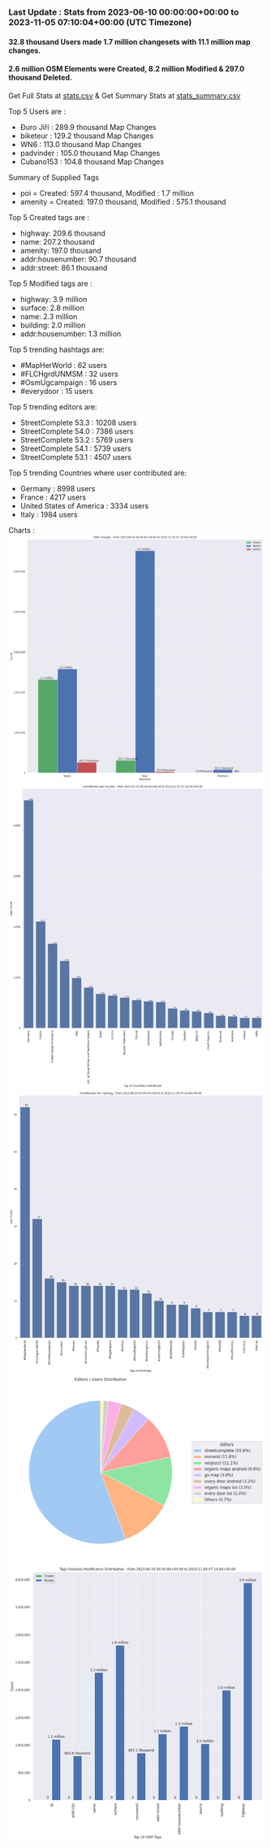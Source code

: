 ### Last Update : Stats from 2023-06-10 00:00:00+00:00 to 2023-11-05 07:10:04+00:00 (UTC Timezone)

#### 32.8 thousand Users made 1.7 million changesets with 11.1 million map changes.
#### 2.6 million OSM Elements were Created, 8.2 million Modified & 297.0 thousand Deleted.
Get Full Stats at [stats.csv](/stats/fieldmappers/Daily/stats.csv)
 & Get Summary Stats at [stats_summary.csv](/stats/fieldmappers/Daily/stats_summary.csv)

Top 5 Users are : 
- Đuro Jiří : 289.9 thousand Map Changes
- biketeur : 129.2 thousand Map Changes
- WN6 : 113.0 thousand Map Changes
- padvinder : 105.0 thousand Map Changes
- Cubano153 : 104.8 thousand Map Changes

Summary of Supplied Tags
- poi = Created: 597.4 thousand, Modified : 1.7 million
- amenity = Created: 197.0 thousand, Modified : 575.1 thousand


Top 5 Created tags are :
- highway: 209.6 thousand
- name: 207.2 thousand
- amenity: 197.0 thousand
- addr:housenumber: 90.7 thousand
- addr:street: 86.1 thousand


Top 5 Modified tags are :
- highway: 3.9 million
- surface: 2.8 million
- name: 2.3 million
- building: 2.0 million
- addr:housenumber: 1.3 million


Top 5 trending hashtags are:
- #MapHerWorld : 62 users
- #FLCHgrdUNMSM : 32 users
- #OsmUgcampaign : 16 users
- #everydoor : 15 users


Top 5 trending editors are:
- StreetComplete 53.3 : 10208 users
- StreetComplete 54.0 : 7386 users
- StreetComplete 53.2 : 5769 users
- StreetComplete 54.1 : 5739 users
- StreetComplete 53.1 : 4507 users


Top 5 trending Countries where user contributed are:
- Germany : 8998 users
- France : 4217 users
- United States of America : 3334 users
- Italy : 1984 users


 Charts : 
![Alt text](./stats_osm_changes.png) 
![Alt text](./stats_users_per_country.png) 
![Alt text](./stats_users_per_hashtag.png) 
![Alt text](./stats_editors_pie_chart.png) 
![Alt text](./stats_tags.png) 
